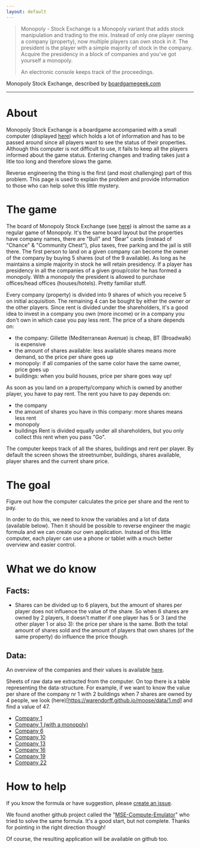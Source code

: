 ```yaml
---
layout: default
---
```


> Monopoly - Stock Exchange is a Monopoly variant that adds stock manipulation and trading to the mix.
> Instead of only one player owning a company (property), now multiple players can own stock in it.
> The president is the player with a simple majority of stock in the company.
> Acquire the presidency in a block of companies and you've got yourself a monopoly.
>
> An electronic console keeps track of the proceedings.

Monopoly Stock Exchange, described by [boardgamegeek.com](https://boardgamegeek.com/boardgame/3065/monopoly-stock-exchange)

---

# About

Monopoly Stock Exchange is a boardgame accompanied with a small computer (displayed [here](https://boardgamegeek.com/image/133900/monopoly-stock-exchange)) which holds a lot of information and has to be passed around since all players want to see the status of their properties. Although this computer is not difficult to use, it fails to keep all the players informed about the game status. Entering changes and trading takes just a litle too long and therefore slows the game.

Reverse engineering the thing is the first (and most challenging) part of this problem. This page is used to explain the problem and provide information to those who can help solve this little mystery.

# The game

The board of Monopoly Stock Exchange (see [here](https://boardgamegeek.com/image/247141)) is almost the same as a regular game of Monopoly. It's the same board layout but the properties have company names, there are "Bull" and "Bear" cards (instead of "Chance" & "Community Chest"), plus taxes, free parking and the jail is still there. The first person to land on a given company can become the owner of the company by buying 5 shares (out of the 9 available). As long as he maintains a simple majority in stock he will retain presidency. If a player has presidency in all the companies of a given group/color he has formed a monopoly. With a monopoly the president is allowed to purchase offices/head offices (houses/hotels). Pretty familiar stuff.

Every company (property) is divided into 9 shares of which you receive 5 on initial acquisition. The remaining 4 can be bought by either the owner or the other players. Since rent is divided under the shareholders, it's a good idea to invest in a company you own (more income) or in a company you don't own in which case you pay less rent. The price of a share depends on:
- the company: Gillette (Mediterranean Avenue) is cheap, BT (Broadwalk) is expensive
- the amount of shares available: less available shares means more demand, so the price per share goes up
- monopoly: if all companies of the same color have the same owner, price goes up
- buildings: when you build houses, price per share goes way up!

As soon as you land on a property/company which is owned by another player, you have to pay rent. The rent you have to pay depends on:
- the company
- the amount of shares you have in this company: more shares means less rent
- monopoly
- buildings
Rent is divided equally under all shareholders, but you only collect this rent when you pass "Go".

The computer keeps track of all the shares, buildings and rent per player. By default the screen shows the streetnumber, buildings, shares available, player shares and the current share price.

# The goal

Figure out how the computer calculates the price per share and the rent to pay.

In order to do this, we need to know the variables and a lot of data (available below). Then it should be possible to reverse engineer the magic formula and we can create our own application. Instead of this little computer, each player can use a phone or tablet with a much better overview and easier control.

# What we do know

## Facts:

- Shares can be divided up to 6 players, but the amount of shares per player does not influence the value of the share. So when 6 shares are owned by 2 players, it doesn't matter if one player has 5 or 3 (and the other player 1 or also 3): the price per share is the same. Both the total amount of shares sold and the amount of players that own shares (of the same property) do influence the price though.

## Data:

An overview of the companies and their values is available [here](https://warendorff.github.io/moose/data/companies.md).

Sheets of raw data we extracted from the computer. On top there is a table representing the data-structure. For example, if we want to know the value per share of the company nr 1 with 2 buildings when 7 shares are owned by 4 people, we look (here)[https://warendorff.github.io/moose/data/1.md] and find a value of 47.

- [Company 1](https://warendorff.github.io/moose/data/1.md)
- [Company 1 (with a monopoly)](https://warendorff.github.io/moose/data/1mp.md)
- [Company 6](https://warendorff.github.io/moose/data/6.md)
- [Company 10](https://warendorff.github.io/moose/data/10.md)
- [Company 13](https://warendorff.github.io/moose/data/13.md)
- [Company 16](https://warendorff.github.io/moose/data/16.md)
- [Company 19](https://warendorff.github.io/moose/data/19.md)
- [Company 22](https://warendorff.github.io/moose/data/22.md)

# How to help

If you know the formula or have suggestion, please [create an issue](https://github.com/warendorff/moose/issues).

We found another github project called the "[MSE-Compute-Emulator](https://github.com/BenDutton/MSE-Compute-Emulator)" who tried to solve the same formula. It's a good start, but not complete. Thanks for pointing in the right direction though!

Of course, the resulting application will be available on github too.
